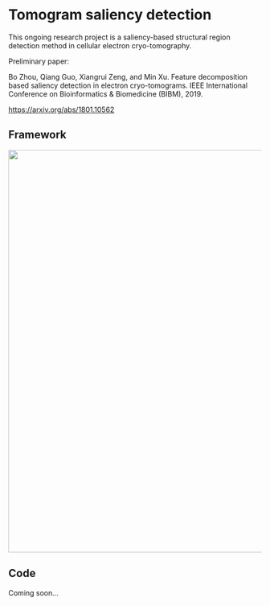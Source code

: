 # Tomogram saliency detection
This ongoing research project is a saliency-based structural region detection method in cellular electron cryo-tomography.

Preliminary paper:

Bo  Zhou,  Qiang  Guo,  Xiangrui  Zeng,  and  Min  Xu.  Feature  decomposition  based  saliency detection in electron cryo-tomograms. IEEE International Conference on Bioinformatics & Biomedicine (BIBM), 2019. 

https://arxiv.org/abs/1801.10562

## Framework
<img src="https://user-images.githubusercontent.com/31047726/51221997-b72b9e80-1909-11e9-8497-a66dbc9d8d0b.png" width="800">

## Code
Coming soon...
